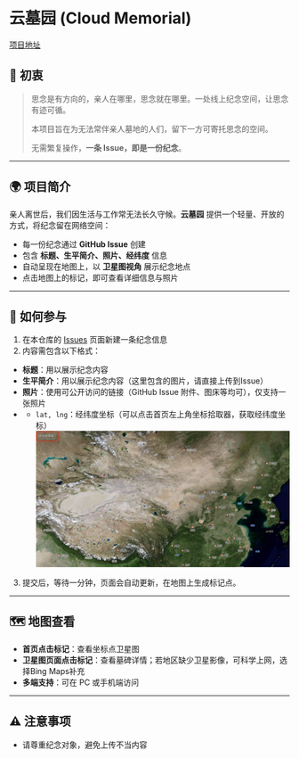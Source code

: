 
# 云墓园 (Cloud Memorial)
[项目地址](https://zhangxiaon.github.io/cloud-memorial/#/)


## 🤝 初衷
> 思念是有方向的，亲人在哪里，思念就在哪里。一处线上纪念空间，让思念有迹可循。
> 
> 本项目旨在为无法常伴亲人墓地的人们，留下一方可寄托思念的空间。
> 
> 无需繁复操作，**一条 Issue，即是一份纪念**。

---

## 🌍 项目简介

亲人离世后，我们因生活与工作常无法长久守候。**云墓园** 提供一个轻量、开放的方式，将纪念留在网络空间：
- 每一份纪念通过 **GitHub Issue** 创建
- 包含 **标题、生平简介、照片、经纬度** 信息
- 自动呈现在地图上，以 **卫星图视角** 展示纪念地点
- 点击地图上的标记，即可查看详细信息与照片

---

## 📝 如何参与

1. 在本仓库的 [Issues](../../issues) 页面新建一条纪念信息
2. 内容需包含以下格式：

- **标题**：用以展示纪念内容
- **生平简介**：用以展示纪念内容（这里包含的图片，请直接上传到Issue）
- **照片**：使用可公开访问的链接（GitHub Issue 附件、图床等均可），仅支持一张照片
- - `lat, lng`：经纬度坐标（可以点击首页左上角坐标拾取器，获取经纬度坐标）
![经纬度坐标](public/img.png)

3. 提交后，等待一分钟，页面会自动更新，在地图上生成标记点。

---

## 🗺️ 地图查看

- **首页点击标记**：查看坐标点卫星图
- **卫星图页面点击标记**：查看墓碑详情；若地区缺少卫星影像，可科学上网，选择Bing Maps补充
- **多端支持**：可在 PC 或手机端访问

---

## ⚠️ 注意事项

- 请尊重纪念对象，避免上传不当内容

